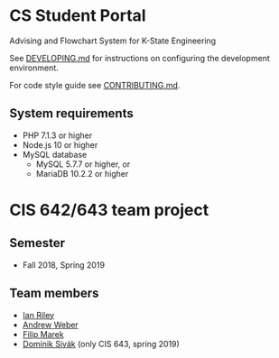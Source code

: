 # CS Student Portal
Advising and Flowchart System for K-State Engineering

See [DEVELOPING.md](./DEVELOPING.md) for instructions on configuring the development environment.

For code style guide see [CONTRIBUTING.md](./CONTRIBUTING.md).

## System requirements 
- PHP 7.1.3 or higher
- Node.js 10 or higher
- MySQL database
    - MySQL 5.7.7 or higher, or
    - MariaDB 10.2.2 or higher

# CIS 642/643 team project

## Semester
 - Fall 2018, Spring 2019

## Team members
 - [Ian Riley](mailto:ianriley97@ksu.edu "ianriley97@ksu.edu")
 - [Andrew Weber](mailto:apweber@ksu.edu "apweber@ksu.edu")
 - [Filip Marek](mailto:filip@ksu.edu "filip@ksu.edu")
 - [Dominik Sivák](mailto:sivakdom@ksu.edu "sivakdom@ksu.edu") (only CIS 643, spring 2019)
